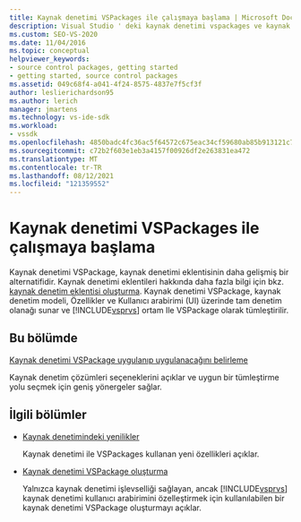 ```yaml
---
title: Kaynak denetimi VSPackages ile çalışmaya başlama | Microsoft Docs
description: Visual Studio ' deki kaynak denetimi vspackages ve kaynak denetimi eklentilerinin daha gelişmiş bir alternatifi olduğunu öğrenin.
ms.custom: SEO-VS-2020
ms.date: 11/04/2016
ms.topic: conceptual
helpviewer_keywords:
- source control packages, getting started
- getting started, source control packages
ms.assetid: 049c68f4-a041-4f24-8575-4837e7f5cf3f
author: leslierichardson95
ms.author: lerich
manager: jmartens
ms.technology: vs-ide-sdk
ms.workload:
- vssdk
ms.openlocfilehash: 4850badc4fc36ac5f64572c675eac34cf59680ab85b913121c700e2d3306d06b
ms.sourcegitcommit: c72b2f603e1eb3a4157f00926df2e263831ea472
ms.translationtype: MT
ms.contentlocale: tr-TR
ms.lasthandoff: 08/12/2021
ms.locfileid: "121359552"
---
```

# <a name="get-started-with-source-control-vspackages"></a>Kaynak denetimi VSPackages ile çalışmaya başlama

Kaynak denetimi VSPackage, kaynak denetimi eklentisinin daha gelişmiş bir alternatifidir. Kaynak denetimi eklentileri hakkında daha fazla bilgi için bkz. [kaynak denetim eklentisi oluşturma](../../extensibility/internals/creating-a-source-control-plug-in.md). Kaynak denetimi VSPackage, kaynak denetim modeli, Özellikler ve Kullanıcı arabirimi (UI) üzerinde tam denetim olanağı sunar ve [!INCLUDE[vsprvs](../../code-quality/includes/vsprvs_md.md)] ortam Ile VSPackage olarak tümleştirilir.

## <a name="in-this-section"></a>Bu bölümde

[Kaynak denetimi VSPackage uygulanıp uygulanacağını belirleme](../../extensibility/internals/determining-whether-to-implement-a-source-control-vspackage.md)

Kaynak denetim çözümleri seçeneklerini açıklar ve uygun bir tümleştirme yolu seçmek için geniş yönergeler sağlar.

## <a name="related-sections"></a>İlgili bölümler

- [Kaynak denetimindeki yenilikler](../../extensibility/internals/what-s-new-in-source-control.md)

   Kaynak denetimi ile VSPackages kullanan yeni özellikleri açıklar.

- [Kaynak denetimi VSPackage oluşturma](../../extensibility/internals/creating-a-source-control-vspackage.md)

   Yalnızca kaynak denetimi işlevselliği sağlayan, ancak [!INCLUDE[vsprvs](../../code-quality/includes/vsprvs_md.md)] kaynak denetimi kullanıcı arabirimini özelleştirmek için kullanılabilen bir kaynak denetimi VSPackage oluşturmayı açıklar.
